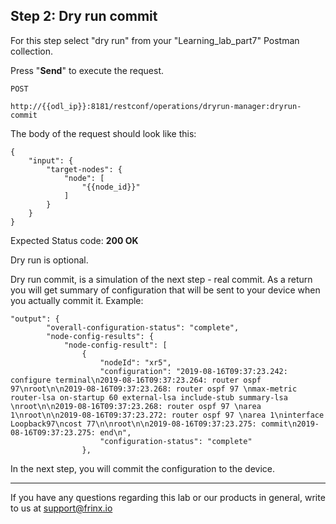 ## Step 2: Dry run commit

For this step select "dry run" from your "Learning_lab_part7" Postman collection.

Press "**Send**" to execute the request.

```
POST

http://{{odl_ip}}:8181/restconf/operations/dryrun-manager:dryrun-commit
```


The body of the request should look like this:

```
{
    "input": {
        "target-nodes": {
            "node": [
                "{{node_id}}"
            ]
        }
    }
}
```

Expected Status code: **200 OK**

Dry run is optional.

Dry run commit, is a simulation of the next step - real commit. As a return you will get summary of configuration that will be sent to your device when you actually commit it. Example:

```
"output": {
        "overall-configuration-status": "complete",
        "node-config-results": {
            "node-config-result": [
                {
                    "nodeId": "xr5",
                    "configuration": "2019-08-16T09:37:23.242: configure terminal\n2019-08-16T09:37:23.264: router ospf 97\nroot\n\n2019-08-16T09:37:23.268: router ospf 97 \nmax-metric router-lsa on-startup 60 external-lsa include-stub summary-lsa \nroot\n\n2019-08-16T09:37:23.268: router ospf 97 \narea 1\nroot\n\n2019-08-16T09:37:23.272: router ospf 97 \narea 1\ninterface Loopback97\ncost 77\n\nroot\n\n2019-08-16T09:37:23.275: commit\n2019-08-16T09:37:23.275: end\n",
                    "configuration-status": "complete"
                },
```

In the next step, you will commit the configuration to the device.

---
If you have any questions regarding this lab or our products in general, write to us at [support@frinx.io](mailto:support@frinx.io)